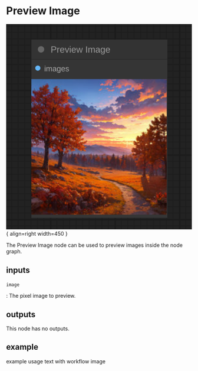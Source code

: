 # Preview Image

![Preview Image node](media/PreviewImage.svg){ align=right width=450 }

The Preview Image node can be used to preview images inside the node graph.


## inputs

`image`

:   The pixel image to preview.


## outputs

This node has no outputs.

## example

example usage text with workflow image